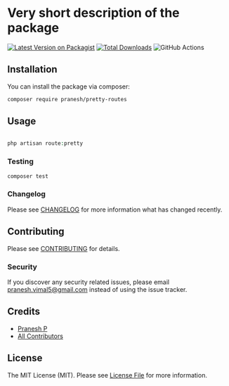 # Very short description of the package

[![Latest Version on Packagist](https://img.shields.io/packagist/v/pranesh/pretty-routes.svg?style=flat-square)](https://packagist.org/packages/pranesh/pretty-routes)
[![Total Downloads](https://img.shields.io/packagist/dt/pranesh/pretty-routes.svg?style=flat-square)](https://packagist.org/packages/pranesh/pretty-routes)
![GitHub Actions](https://github.com/pranesh/pretty-routes/actions/workflows/main.yml/badge.svg)

## Installation

You can install the package via composer:

```bash
composer require pranesh/pretty-routes
```

## Usage

```php

php artisan route:pretty

```

### Testing

```bash
composer test
```

### Changelog

Please see [CHANGELOG](CHANGELOG.md) for more information what has changed recently.

## Contributing

Please see [CONTRIBUTING](CONTRIBUTING.md) for details.

### Security

If you discover any security related issues, please email pranesh.vimal5@gmail.com instead of using the issue tracker.

## Credits

-   [Pranesh P](https://github.com/pranesh-vimal)
-   [All Contributors](../../contributors)

## License

The MIT License (MIT). Please see [License File](LICENSE.md) for more information.
